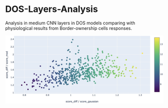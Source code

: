 # DOS-Layers-Analysis
Analysis in medium CNN layers in DOS models comparing with physiological results from Border-ownership cells responses.

![image](https://github.com/zy414563492/DOS-Layers-Analysis/blob/master/presentation/result.jpg)
